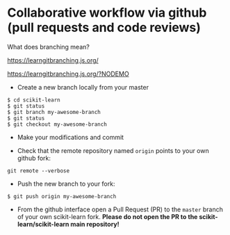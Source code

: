 # Collaborative workflow via github (pull requests and code reviews)

What does branching mean?

https://learngitbranching.js.org/

https://learngitbranching.js.org/?NODEMO

- Create a new branch locally from your master
```
$ cd scikit-learn
$ git status
$ git branch my-awesome-branch
$ git status
$ git checkout my-awesome-branch
```
- Make your modifications and commit

- Check that the remote repository named `origin` points to your
  own github fork:
```
git remote --verbose
```

- Push the new branch to your fork:
```
$ git push origin my-awesome-branch
```
- From the github interface open a Pull Request (PR) to the `master`
  branch of your own scikit-learn fork. **Please do not open the PR to the
  scikit-learn/scikit-learn main repository!**
